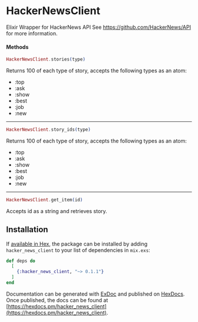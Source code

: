 # HackerNewsClient
Elixir Wrapper for HackerNews API
See https://github.com/HackerNews/API for more information.

#### Methods
```elixir
HackerNewsClient.stories(type)
```

Returns 100 of each type of story, accepts the following types as an atom:
 - :top
 - :ask
 - :show
 - :best
 - :job
 - :new



--------


```elixir
HackerNewsClient.story_ids(type)
```
Returns 100 of each type of story, accepts the following types as an atom:
 - :top
 - :ask
 - :show
 - :best
 - :job
 - :new
--------


```elixir
HackerNewsClient.get_item(id)
```
Accepts id as a string and retrieves story.



## Installation

If [available in Hex](https://hex.pm/docs/publish), the package can be installed
by adding `hacker_news_client` to your list of dependencies in `mix.exs`:

```elixir
def deps do
  [
    {:hacker_news_client, "~> 0.1.1"}
  ]
end
```

Documentation can be generated with [ExDoc](https://github.com/elixir-lang/ex_doc)
and published on [HexDocs](https://hexdocs.pm). Once published, the docs can
be found at [https://hexdocs.pm/hacker_news_client](https://hexdocs.pm/hacker_news_client).
